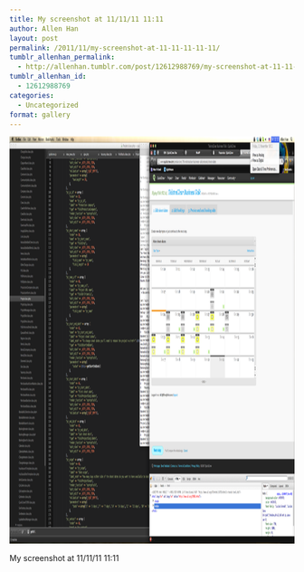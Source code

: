 ```yaml
---
title: My screenshot at 11/11/11 11:11
author: Allen Han
layout: post
permalink: /2011/11/my-screenshot-at-11-11-11-11-11/
tumblr_allenhan_permalink:
  - http://allenhan.tumblr.com/post/12612988769/my-screenshot-at-11-11-11-11-11
tumblr_allenhan_id:
  - 12612988769
categories:
  - Uncategorized
format: gallery
---
```

[<img class="alignnone size-full wp-image-529" alt="tumblr_lugtrzUYDb1qzkacto1_" src="/images/uploads/2013/03/tumblr_lugtrzUYDb1qzkacto1_.png" width="1280" height="720" />][1]

My screenshot at 11/11/11 11:11

 [1]: /images/uploads/2013/03/tumblr_lugtrzUYDb1qzkacto1_.png

